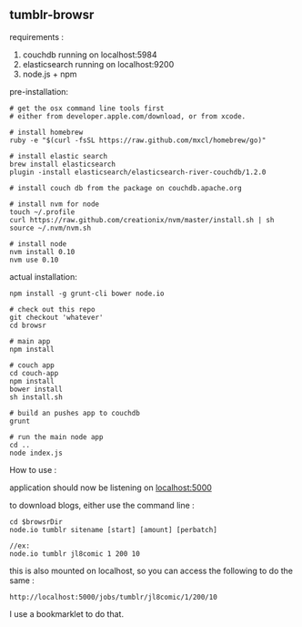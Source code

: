 tumblr-browsr
-------------


requirements :

1. couchdb running on localhost:5984
1. elasticsearch running on localhost:9200
1. node.js + npm

pre-installation:

    # get the osx command line tools first
    # either from developer.apple.com/download, or from xcode.

    # install homebrew
    ruby -e "$(curl -fsSL https://raw.github.com/mxcl/homebrew/go)"

    # install elastic search
    brew install elasticsearch
    plugin -install elasticsearch/elasticsearch-river-couchdb/1.2.0

    # install couch db from the package on couchdb.apache.org

    # install nvm for node
    touch ~/.profile
    curl https://raw.github.com/creationix/nvm/master/install.sh | sh
    source ~/.nvm/nvm.sh

    # install node
    nvm install 0.10
    nvm use 0.10
   

actual installation:

    npm install -g grunt-cli bower node.io

    # check out this repo
    git checkout 'whatever'
    cd browsr

    # main app
    npm install

    # couch app
    cd couch-app
    npm install
    bower install
    sh install.sh

    # build an pushes app to couchdb
    grunt

    # run the main node app
    cd ..
    node index.js


How to use :

application should now be listening on [localhost:5000](http://localhost:5000)

to download blogs, either use the command line :

    cd $browsrDir
    node.io tumblr sitename [start] [amount] [perbatch]

    //ex:
    node.io tumblr jl8comic 1 200 10

this is also mounted on localhost, so you can access the following to do the same :

    http://localhost:5000/jobs/tumblr/jl8comic/1/200/10

I use a bookmarklet to do that.
